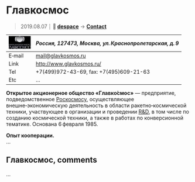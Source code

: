 # Главкосмос
> 2019.08.07 ┊ **🚀 [despace](index.md)** → **[Contact](contact.md)**

|[![](f/contact/g/glavkosmos_logo1_thumb.jpg)](f/contact/g/glavkosmos_logo1.png)|*Россия, 127473, Москва, ул. Краснопролетарская, д. 9*|
|:--|:--|
|E‑mail| <mail@glavkosmos.ru> |
|Link| <http://www.glavkosmos.ru/>  |
|Tel| +7(499)972-43-69, fax: +7(495)609-21-63  |
|Etc| … |

**Открытое акционерное общество «Главко́смос»** — предприятие, подведомственное [Роскосмосу](роскосмос.md), осуществляющее внешне‑экономическую деятельность в области ракетно‑космической техники, участвующее в организации и проведении [R&D](rnd.md), в том числе по созданию космической техники, а также в работах по конверсионной тематике. Основана 6 февраля 1985.

**Опыт кооперации.**  
…


<p style="page-break-after:always"> </p>

## Главкосмос, comments

…
